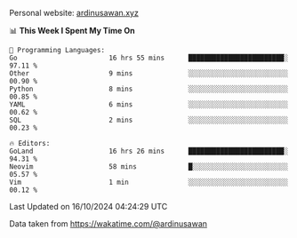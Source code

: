 Personal website: [ardinusawan.xyz](https://ardinusawan.xyz)

<!--START_SECTION:waka-->
📊 **This Week I Spent My Time On** 

```text
💬 Programming Languages: 
Go                       16 hrs 55 mins      ████████████████████████░   97.11 % 
Other                    9 mins              ░░░░░░░░░░░░░░░░░░░░░░░░░   00.90 % 
Python                   8 mins              ░░░░░░░░░░░░░░░░░░░░░░░░░   00.85 % 
YAML                     6 mins              ░░░░░░░░░░░░░░░░░░░░░░░░░   00.62 % 
SQL                      2 mins              ░░░░░░░░░░░░░░░░░░░░░░░░░   00.23 % 

🔥 Editors: 
GoLand                   16 hrs 26 mins      ████████████████████████░   94.31 % 
Neovim                   58 mins             █░░░░░░░░░░░░░░░░░░░░░░░░   05.57 % 
Vim                      1 min               ░░░░░░░░░░░░░░░░░░░░░░░░░   00.12 % 
```


 Last Updated on 16/10/2024 04:24:29 UTC
<!--END_SECTION:waka-->
Data taken from https://wakatime.com/@ardinusawan
